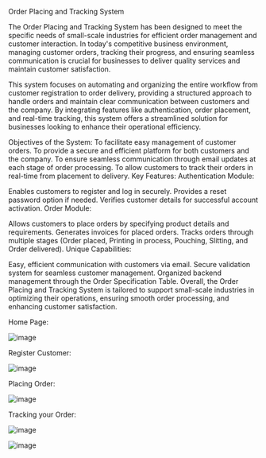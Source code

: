 Order Placing and Tracking System

The Order Placing and Tracking System has been designed to meet the specific needs of small-scale industries for efficient order management and customer interaction. In today's competitive business environment, managing customer orders, tracking their progress, and ensuring seamless communication is crucial for businesses to deliver quality services and maintain customer satisfaction.

This system focuses on automating and organizing the entire workflow from customer registration to order delivery, providing a structured approach to handle orders and maintain clear communication between customers and the company. By integrating features like authentication, order placement, and real-time tracking, this system offers a streamlined solution for businesses looking to enhance their operational efficiency.

Objectives of the System:
To facilitate easy management of customer orders.
To provide a secure and efficient platform for both customers and the company.
To ensure seamless communication through email updates at each stage of order processing.
To allow customers to track their orders in real-time from placement to delivery.
Key Features:
Authentication Module:

Enables customers to register and log in securely.
Provides a reset password option if needed.
Verifies customer details for successful account activation.
Order Module:

Allows customers to place orders by specifying product details and requirements.
Generates invoices for placed orders.
Tracks orders through multiple stages (Order placed, Printing in process, Pouching, Slitting, and Order delivered).
Unique Capabilities:

Easy, efficient communication with customers via email.
Secure validation system for seamless customer management.
Organized backend management through the Order Specification Table.
Overall, the Order Placing and Tracking System is tailored to support small-scale industries in optimizing their operations, ensuring smooth order processing, and enhancing customer satisfaction.

Home Page:

![image](https://github.com/user-attachments/assets/111bd8ea-5d0f-4d6e-8196-8323c81f8fe5)

Register Customer:

![image](https://github.com/user-attachments/assets/1049427b-49ac-406c-9c0d-7898099a02b9)

Placing Order:

![image](https://github.com/user-attachments/assets/1c6a30d6-c9ad-467b-b3c6-7f9f6d56d5e1)

Tracking your Order:

![image](https://github.com/user-attachments/assets/de28f7c2-d43c-48da-abfa-9ab096e22c5f)


![image](https://github.com/user-attachments/assets/8312b658-eec8-44ee-8171-2daa6afd9a8d)




